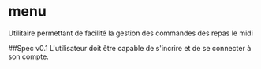 menu
====

Utilitaire permettant de facilité la gestion des commandes des repas le midi

##Spec v0.1
L'utilisateur doit être capable de s'incrire et de se connecter à son compte.

